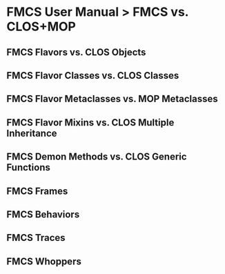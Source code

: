 # FMCS User Manual > FMCS vs. CLOS+MOP

## FMCS Flavors vs. CLOS Objects

## FMCS Flavor Classes vs. CLOS Classes

## FMCS Flavor Metaclasses vs. MOP Metaclasses

## FMCS Flavor Mixins vs. CLOS Multiple Inheritance

## FMCS Demon Methods vs. CLOS Generic Functions

## FMCS Frames

## FMCS Behaviors

## FMCS Traces

## FMCS Whoppers
